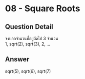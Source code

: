 # 08 - Square Roots
## Question Detail
จงบอกจำนวนที่อยู่ถัดไป 3 จำนวน  
1, sqrt(2), sqrt(3), 2, ...

## Answer
sqrt(5), sqrt(6), sqrt(7)
